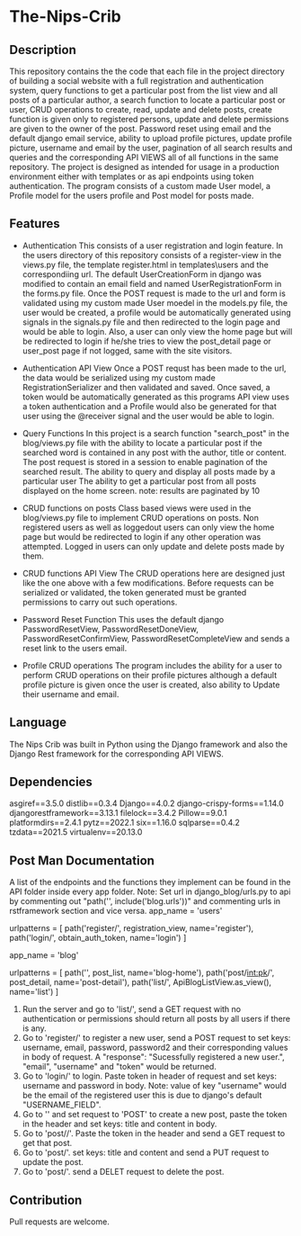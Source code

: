# The-Nips-Crib

## Description

This repository contains the the code that each file in the project directory of building a social website with a full registration and authentication system, query functions to get a particular post from the list view and all posts of a particular author, a search function to locate a particular post or user, CRUD operations to create, read, update and delete posts, create function is given only to registered persons, update and delete permissions are given to the owner of the post. Password reset using email and the default django email service, ability to upload profile pictures, update profile picture, username and email by the user, pagination of all search results and queries and the corresponding API VIEWS all of all functions in the same repository.
The project is designed as intended for usage in a production environment either with templates or as api endpoints using token authentication. The program consists of a custom made User model, a Profile model for the users profile and Post model for posts made.

## Features

* Authentication
This consists of a user registration and login feature. In the users directory of this repository consists of a register-view in the views.py file, the template register.html in templates\users and the correspondiing url. The default UserCreationForm in django was modified to contain an email field and named UserRegistrationForm in the forms.py file.
Once the POST request is made to the url and form is validated using my custom made User moedel in the models.py file, the user would be created, a profile would be automatically generated using signals in the signals.py file and then redirected to the login page and would be able to login.
Also, a user can only view the home page but will be redirected to login if he/she tries to view the post_detail page or user_post page if not logged, same with the site visitors.

* Authentication API View
Once a POST requst has been made to the url, the data would be serialized using my custom made RegistrationSerializer and then validated and saved. Once saved, a token would be automatically generated as this programs API view uses a token authentication and a Profile would also be generated for that user using the @receiver signal and the user would be able to login.

* Query Functions
In this project is a search function "search_post" in the blog/views.py file with the ability to locate a particular post if the searched word is contained in any post with the author, title or content. The post request is stored in a session to enable pagination of the searched result.
The ability to query and display all posts made by a particular user
The ability to get a particular post from all posts displayed on the home screen.
note: results are paginated by 10

* CRUD functions on posts
Class based views were used in the blog/views.py file to implement CRUD operations on posts. Non registered users as well as loggedout users can only view the home page but would be redirected to login if any other operation was attempted. Logged in users can only update and delete posts made by them.

* CRUD functions API View
The CRUD operations here are designed just like the one above with a few modifications. Before requests can be serialized or validated, the token generated must be granted permissions to carry out such operations.

* Password Reset Function
This uses the default django PasswordResetView, PasswordResetDoneView, PasswordResetConfirmView, PasswordResetCompleteView and sends a reset link to the users email.

* Profile CRUD operations
The program includes the ability for a user to perform CRUD operations on their profile pictures although a default profile picture is given once the user is created, also ability to Update their username and email.


## Language
The Nips Crib was built in Python using the Django framework and also the Django Rest framework for the corresponding API VIEWS.

## Dependencies
asgiref==3.5.0
distlib==0.3.4
Django==4.0.2
django-crispy-forms==1.14.0
djangorestframework==3.13.1
filelock==3.4.2
Pillow==9.0.1
platformdirs==2.4.1
pytz==2022.1
six==1.16.0
sqlparse==0.4.2
tzdata==2021.5
virtualenv==20.13.0

## Post Man Documentation
A list of the endpoints and the functions they implement can be found in the API folder inside every app folder.
Note: Set url in django_blog/urls.py to api by commenting out "path('', include('blog.urls'))" and commenting urls in rstframework section and vice versa.
app_name = 'users'

urlpatterns = [
    path('register/', registration_view, name='register'),
    path('login/', obtain_auth_token, name='login')
]


app_name = 'blog'

urlpatterns = [
    path('', post_list, name='blog-home'),
    path('post/<int:pk>/', post_detail, name='post-detail'),
    path('list/', ApiBlogListView.as_view(), name='list')
]

1. Run the server and go to 'list/', send a GET request with no authentication or permissions should return all posts by all users if there is any.
2. Go to 'register/' to register a new user, send a POST request to set keys: username, email, password, password2 and their corresponding values in body of request. A "response": "Sucessfully registered a new user.", "email", "username" and "token" would be returned.
3. Go to 'login/' to login. Paste token in header of request and set keys: username and password in body. Note: value of key "username" would be the email of the registered user this is due to django's default "USERNAME_FIELD".
4. Go to '' and set request to 'POST' to create a new post, paste the token in the header and set keys: title and content in body.
5. Go to 'post/<id of any post>/'. Paste the token in the header and send a GET request to get that post.
6. Go to 'post/<id of a post made with the same user token>'. set keys: title and content and send a PUT request to update the post.
7. Go to 'post/<id of a post made with the same user token>'. send a DELET request to delete the post.


## Contribution
Pull requests are welcome.
